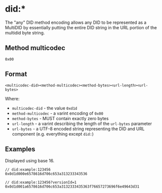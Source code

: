 # did:*

The "any" DID method encoding allows any DID to be represented as a MultiDID by essentially putting the entire DID string in the URL portion of the multidid byte string.

## Method multicodec

`0x00`

## Format

```
<multicodec-did><method-multicodec><method-bytes><url-length><url-bytes>
```

Where:

* `multicodec-did` - the value `0xd1d`
* `method-multicodec` - a varint encoding of `0x00`
* `method-bytes` - MUST contain exactly zero bytes
* `url-length` - a varint describing the length of the `url-bytes` parameter
* `url-bytes` - a UTF-8 encoded string representing the DID and URL component (e.g. everything except `did:`)

## Examples

Displayed using base 16.

```
// did:example:123456
0x0d1d000e6578616d706c653a313233343536

// did:example:123456?versionId=1
0x0d1d001a6578616d706c653a3132333435363f76657273696f6e49643d31
```
